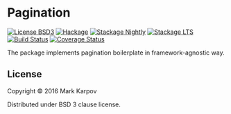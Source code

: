 # Pagination

[![License BSD3](https://img.shields.io/badge/license-BSD3-brightgreen.svg)](http://opensource.org/licenses/BSD-3-Clause)
[![Hackage](https://img.shields.io/hackage/v/pagination.svg?style=flat)](https://hackage.haskell.org/package/pagination)
[![Stackage Nightly](http://stackage.org/package/pagination/badge/nightly)](http://stackage.org/nightly/package/pagination)
[![Stackage LTS](http://stackage.org/package/pagination/badge/lts)](http://stackage.org/lts/package/pagination)
[![Build Status](https://travis-ci.org/mrkkrp/pagination.svg?branch=master)](https://travis-ci.org/mrkkrp/pagination)
[![Coverage Status](https://coveralls.io/repos/mrkkrp/pagination/badge.svg?branch=master&service=github)](https://coveralls.io/github/mrkkrp/pagination?branch=master)

The package implements pagination boilerplate in framework-agnostic way.

## License

Copyright © 2016 Mark Karpov

Distributed under BSD 3 clause license.
